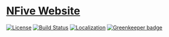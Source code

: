 # [NFive Website](https://nfive.io/)
[![License](https://img.shields.io/github/license/NFive/nfive.github.io.svg)](LICENSE)
[![Build Status](https://img.shields.io/travis/NFive/nfive.github.io.svg)](https://travis-ci.org/NFive/nfive.github.io)
[![Localization](https://d322cqt584bo4o.cloudfront.net/nfive-website/localized.svg)](https://translate.nfive.io/) [![Greenkeeper badge](https://badges.greenkeeper.io/NFive/nfive.github.io.svg)](https://greenkeeper.io/)
